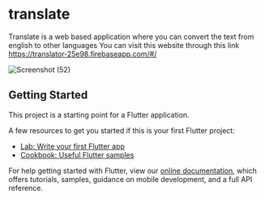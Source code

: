 # translate

Translate is a web based application where you can convert the text from english to other languages
You can visit this website through this link https://translator-25e98.firebaseapp.com/#/



![Screenshot (52)](https://user-images.githubusercontent.com/50042488/87069597-1a636c00-c235-11ea-8373-59bdd3519e19.png)



## Getting Started

This project is a starting point for a Flutter application.

A few resources to get you started if this is your first Flutter project:

- [Lab: Write your first Flutter app](https://flutter.dev/docs/get-started/codelab)
- [Cookbook: Useful Flutter samples](https://flutter.dev/docs/cookbook)

For help getting started with Flutter, view our
[online documentation](https://flutter.dev/docs), which offers tutorials,
samples, guidance on mobile development, and a full API reference.
